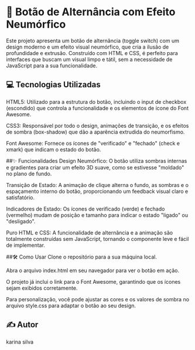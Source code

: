 # 🎨 Botão de Alternância com Efeito Neumórfico
Este projeto apresenta um botão de alternância (toggle switch) com um design moderno e um efeito visual neumórfico, que cria a ilusão de profundidade e extrusão. Construído com HTML e CSS, é perfeito para interfaces que buscam um visual limpo e tátil, sem a necessidade de JavaScript para a sua funcionalidade.

## 💻 Tecnologias Utilizadas
HTML5: Utilizado para a estrutura do botão, incluindo o input de checkbox (escondido) que controla a funcionalidade e os elementos de ícone do Font Awesome.

CSS3: Responsável por todo o design, animações de transição, e os efeitos de sombra (box-shadow) que dão a aparência extrudida do neumorfismo.

Font Awesome: Fornece os ícones de "verificado" e "fechado" (check e xmark) que indicam o estado do botão.

##✨ Funcionalidades
Design Neumórfico: O botão utiliza sombras internas e gradientes para criar um efeito 3D suave, como se estivesse "moldado" no plano de fundo.

Transição de Estado: A animação de clique alterna o fundo, as sombras e o espaçamento interno do botão, proporcionando um feedback visual claro e satisfatório.

Indicadores de Estado: Os ícones de verificado (verde) e fechado (vermelho) mudam de posição e tamanho para indicar o estado "ligado" ou "desligado".

Puro HTML e CSS: A funcionalidade de alternância e a animação são totalmente construídas sem JavaScript, tornando o componente leve e fácil de implementar.

##🛠️ Como Usar
Clone o repositório para a sua máquina local.

Abra o arquivo index.html em seu navegador para ver o botão em ação.

O projeto já inclui o link para o Font Awesome, garantindo que os ícones sejam exibidos corretamente.

Para personalização, você pode ajustar as cores e os valores de sombra no arquivo style.css para adaptar o botão ao seu design.

## ✍️ Autor
karina silva
